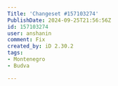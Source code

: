```yaml
---
Title: 'Changeset #157103274'
PublishDate: 2024-09-25T21:56:56Z
id: 157103274
user: anshanin
comment: Fix
created_by: iD 2.30.2
tags:
- Montenegro
- Budva

---
```

